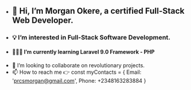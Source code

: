 - ## 👋 Hi, I’m Morgan Okere, a certified Full-Stack Web Developer.
- ### 💡 I’m interested in Full-Stack Software Development.
- #### 👨🏻‍💻 I’m currently learning Laravel 9.0 Framework - PHP
- 🤝 I’m looking to collaborate on revolutionary projects.
- 📫 How to reach me 👉 const myContacts = { Email: 'prcsmorgan@gmail.com', Phone: +2348163283884 }

<!---
realmorgan/realmorgan is a ✨ special ✨ repository because its `README.md` (this file) appears on your GitHub profile.
You can click the Preview link to take a look at your changes.
--->
